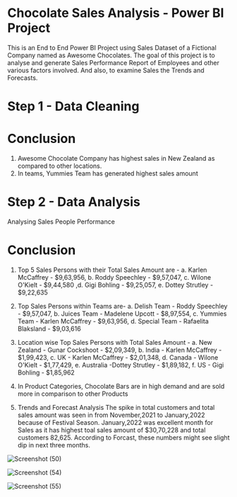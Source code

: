 # Chocolate Sales Analysis - Power BI Project
This is an End to End Power BI Project using Sales Dataset of a Fictional Company named as Awesome Chocolates. The goal of this project is to analyse and generate Sales Performance Report of Employees and other various factors involved. And also, to examine Sales the Trends and Forecasts. 
# Step 1 - Data Cleaning
# Conclusion
1. Awesome Chocolate Company has highest sales in New Zealand as compared to other locations.
2. In teams, Yummies Team has generated highest sales amount

# Step 2 - Data Analysis
Analysing Sales People Performance
# Conclusion
1. Top 5 Sales Persons with their Total Sales Amount are - a. Karlen McCaffrey - $9,63,956, b. Roddy Speechley - $9,57,047, c. Wilone O'Kielt - $9,44,580 ,d. Gigi Bohling - $9,25,057, e. Dottey Strutley - $9,22,635 

2. Top Sales Persons within Teams are- a. Delish Team - Roddy Speechley - $9,57,047, b. Juices Team - Madelene Upcott - $8,97,554, c. Yummies Team - Karlen McCaffrey - $9,63,956, d. Special Team - Rafaelita Blaksland - $9,03,616

3. Location wise Top Sales Persons with Total Sales Amount - a. New Zealand - Gunar Cockshoot - $2,09,349, b. India - Karlen McCaffrey - $1,99,423,  c. UK - Karlen McCaffrey - $2,01,348, d. Canada - Wilone O'Kielt - $1,77,429, e. Australia -Dottey Strutley - $1,89,182, f. US - Gigi Bohling - $1,85,962

4. In Product Categories, Chocolate Bars are in high demand and are sold more in comparison to other Products

5. Trends and Forecast Analysis
The spike in total customers and total sales amount was seen in from November,2021 to January,2022 because of Festival Season. January,2022 was excellent month for Sales as it has highest toal sales amount of $30,70,228 and total customers 82,625. According to Forcast, these numbers might see slight dip in next three months.

 
![Screenshot (50)](https://github.com/KAMNA11/PowerBI_Project/assets/136696822/55ac4850-d95b-4df2-ad1e-b11566161634)

![Screenshot (54)](https://github.com/KAMNA11/PowerBI_Project/assets/136696822/70061bc7-5afa-4f1f-b38e-28f10b454cb8)

![Screenshot (55)](https://github.com/KAMNA11/PowerBI_Project/assets/136696822/c2974fa9-b49c-4e03-868c-848b3df59768)


 
